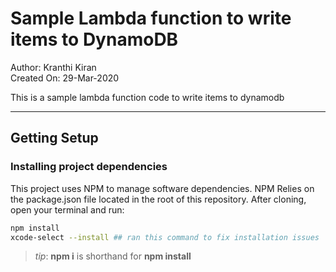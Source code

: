 # Sample Lambda function to write items to DynamoDB
Author: Kranthi Kiran  
Created On: 29-Mar-2020  
 
This is a sample lambda function code to write items to dynamodb
***
## Getting Setup

### Installing project dependencies

This project uses NPM to manage software dependencies. NPM Relies on the package.json file located in the root of this repository. After cloning, open your terminal and run:
```bash
npm install
xcode-select --install ## ran this command to fix installation issues
```
>_tip_: **npm i** is shorthand for **npm install**
